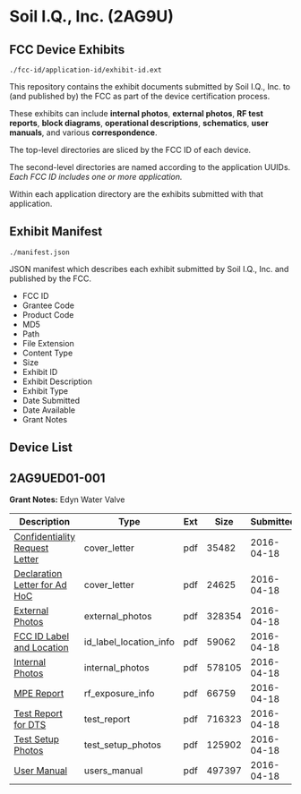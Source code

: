 # Soil I.Q., Inc. (2AG9U)
## FCC Device Exhibits

```
./fcc-id/application-id/exhibit-id.ext
```

This repository contains the exhibit documents submitted by Soil I.Q., Inc. to (and published by) the FCC as part of the device certification process.

These exhibits can include **internal photos**, **external photos**, **RF test reports**, **block diagrams**, **operational descriptions**, **schematics**, **user manuals**, and various **correspondence**.

The top-level directories are sliced by the FCC ID of each device.

The second-level directories are named according to the application UUIDs. *Each FCC ID includes one or more application.*

Within each application directory are the exhibits submitted with that application. 

## Exhibit Manifest

```
./manifest.json
```

JSON manifest which describes each exhibit submitted by Soil I.Q., Inc. and published by the FCC.

- FCC ID
- Grantee Code
- Product Code
- MD5
- Path
- File Extension
- Content Type
- Size
- Exhibit ID
- Exhibit Description
- Exhibit Type
- Date Submitted
- Date Available
- Grant Notes

## Device List
## 2AG9UED01-001
**Grant Notes:** Edyn Water Valve

| Description | Type | Ext | Size | Submitted | Available |
| ----------- | ---- | --- | ---- | --------- | --------- |
| [Confidentiality Request Letter](2AG9UED01-001/0c7639a26d03673883d53f766bb36184/2961480.pdf) | cover_letter | pdf | 35482 | 2016-04-18 | 2016-04-18 |
| [Declaration Letter for Ad HoC](2AG9UED01-001/0c7639a26d03673883d53f766bb36184/2961481.pdf) | cover_letter | pdf | 24625 | 2016-04-18 | 2016-04-18 |
| [External Photos](2AG9UED01-001/0c7639a26d03673883d53f766bb36184/2961482.pdf) | external_photos | pdf | 328354 | 2016-04-18 | 2016-04-18 |
| [FCC ID Label and Location](2AG9UED01-001/0c7639a26d03673883d53f766bb36184/2961484.pdf) | id_label_location_info | pdf | 59062 | 2016-04-18 | 2016-04-18 |
| [Internal Photos](2AG9UED01-001/0c7639a26d03673883d53f766bb36184/2961483.pdf) | internal_photos | pdf | 578105 | 2016-04-18 | 2016-04-18 |
| [MPE Report](2AG9UED01-001/0c7639a26d03673883d53f766bb36184/2961488.pdf) | rf_exposure_info | pdf | 66759 | 2016-04-18 | 2016-04-18 |
| [Test Report for DTS](2AG9UED01-001/0c7639a26d03673883d53f766bb36184/2961486.pdf) | test_report | pdf | 716323 | 2016-04-18 | 2016-04-18 |
| [Test Setup Photos](2AG9UED01-001/0c7639a26d03673883d53f766bb36184/2961485.pdf) | test_setup_photos | pdf | 125902 | 2016-04-18 | 2016-04-18 |
| [User Manual](2AG9UED01-001/0c7639a26d03673883d53f766bb36184/2961487.pdf) | users_manual | pdf | 497397 | 2016-04-18 | 2016-04-18 |
